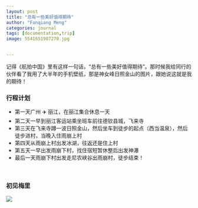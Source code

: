 ```yaml
---
layout: post
title: "总有一些美好值得期待"
author: "Fanqiang Meng"
categories: journal
tags: [documentation,trip]
image: 5541651987270.jpg


---
```


记得《航拍中国》里有这样一句话，“总有一些美好值得期待”。那时候我给同行的伙伴看了我用了大半年的手机壁纸，那是神女峰日照金山的图片，跟她说这就是我的期待！


<!-- <img src="{{site.url}}/assets/img/2021-12-13/5531651986782.JPG"> -->

### 行程计划

* 第一天广州 ✈️   丽江，在丽江集合休息一天
* 第二天一早到丽江客运站乘坐班车前往德钦县城，飞来寺
* 第三天在飞来寺蹲一波日照金山，然后坐车到徒步的起点（西当温泉），然后徒步进村，当晚入住雨崩上村
* 第四天从雨崩上村出发冰湖，往返还是住上村
* 第五天一早出发雨崩下村，找住宿短暂休整后出发神瀑
* 最后一天雨崩下村出发走尼农峡谷出雨崩村，徒步结束！

<br>

### 初见梅里

<img src="{{site.url}}/assets/img/2021-12-13/1647156223135.JPG"/>


### 


